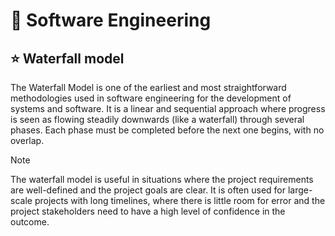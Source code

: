 # 📍 Software Engineering

## ⭐ Waterfall model

The Waterfall Model is one of the earliest and most straightforward methodologies used in software engineering for the development of systems and software. It is a linear and sequential approach where progress is seen as flowing steadily downwards (like a waterfall) through several phases. Each phase must be completed before the next one begins, with no overlap.

> [!NOTE]
> The waterfall model is useful in situations where the project requirements are well-defined and the project goals are clear. It is often used for large-scale projects with long timelines, where there is little room for error and the project stakeholders need to have a high level of confidence in the outcome.

